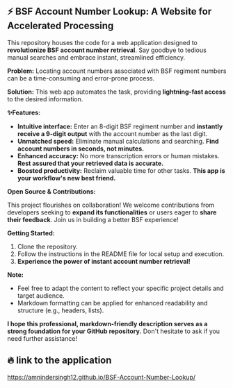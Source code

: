 ## ⚡️ BSF Account Number Lookup: A Website for Accelerated Processing

This repository houses the code for a web application designed to **revolutionize BSF account number retrieval**. Say goodbye to tedious manual searches and embrace instant, streamlined efficiency.

**Problem:** Locating account numbers associated with BSF regiment numbers can be a time-consuming and error-prone process.

**Solution:** This web app automates the task, providing **lightning-fast access** to the desired information.

**✨Features:**

* **Intuitive interface:** Enter an 8-digit BSF regiment number and **instantly receive a 9-digit output** with the account number as the last digit.
* **Unmatched speed:** Eliminate manual calculations and searching. **Find account numbers in seconds, not minutes.**
* **Enhanced accuracy:** No more transcription errors or human mistakes. **Rest assured that your retrieved data is accurate.**
* **Boosted productivity:** Reclaim valuable time for other tasks. **This app is your workflow's new best friend.**

**Open Source & Contributions:**

This project flourishes on collaboration! We welcome contributions from developers seeking to **expand its functionalities** or users eager to **share their feedback**. Join us in building a better BSF experience!

**Getting Started:**

1. Clone the repository.
2. Follow the instructions in the README file for local setup and execution.
3. **Experience the power of instant account number retrieval!**

**Note:**

* Feel free to adapt the content to reflect your specific project details and target audience.
* Markdown formatting can be applied for enhanced readability and structure (e.g., headers, lists).

**I hope this professional, markdown-friendly description serves as a strong foundation for your GitHub repository.** Don't hesitate to ask if you need further assistance!

## 🔥 link to the application
https://amnindersingh12.github.io/BSF-Account-Number-Lookup/
